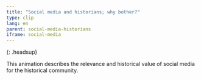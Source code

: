 ```yaml
---
title: "Social media and historians; why bother?"
type: clip
lang: en
parent: social-media-historians
iframe: social-media
---
```


{: .headsup}                            

This animation describes the relevance and historical value of social media for the historical community. 



<!-- more -->

